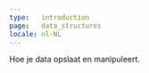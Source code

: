 ```yaml
---
type:   introduction
page:   data_structures
locale: nl-NL
---
```


Hoe je data opslaat en manipuleert.